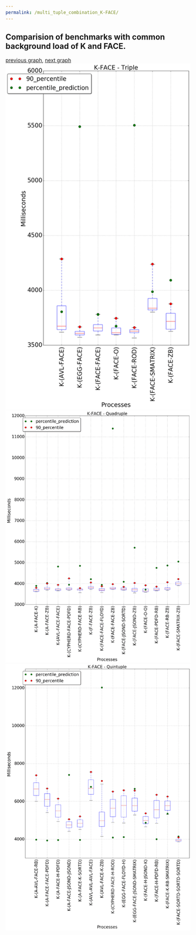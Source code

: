 ```yaml
---
permalink: /multi_tuple_combination_K-FACE/
---
```



## Comparision of benchmarks with common background load of K and FACE.

[previous graph](../multi_tuple_combination_K-EGG/), [next graph](../multi_tuple_combination_K-FLOYD/)
![graph figure](./images/triple/K/K-FACE_box.png)![graph figure](./images/quadruple/K/K-FACE_box.png)![graph figure](./images/quintuple/K/K-FACE_box.png)